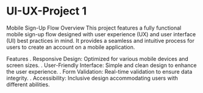 # UI-UX-Project 1

Mobile Sign-Up Flow
Overview
This project features a fully functional mobile sign-up flow designed with user experience (UX) and user interface (UI) best practices in mind. It provides a seamless and intuitive process for users to create an account on a mobile application.

Features
. Responsive Design: Optimized for various mobile devices and screen sizes.
. User-Friendly Interface: Simple and clean design to enhance the user experience.
. Form Validation: Real-time validation to ensure data integrity.
. Accessibility: Inclusive design accommodating users with different abilities.
